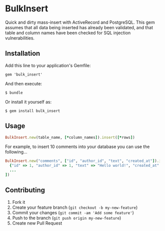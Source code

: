# BulkInsert

Quick and dirty mass-insert with ActiveRecord and PostgreSQL. This gem assumes that all data being inserted has already been validated, and that table and column names have been checked for SQL injection vulnerabilities.

## Installation

Add this line to your application's Gemfile:

    gem 'bulk_insert'

And then execute:

    $ bundle

Or install it yourself as:

    $ gem install bulk_insert

## Usage

```ruby
BulkInsert.new(table_name, [*column_names]).insert([*rows])
```

For example, to insert 10 comments into your database you can use the following...

```ruby
BulkInsert.new("comments", ["id", "author_id", "text", "created_at"]).insert([
  {"id" => 1, "author_id" => 1, "text" => "Hello world!", "created_at" => "now"},
  ...
])
```

## Contributing

1. Fork it
2. Create your feature branch (`git checkout -b my-new-feature`)
3. Commit your changes (`git commit -am 'Add some feature'`)
4. Push to the branch (`git push origin my-new-feature`)
5. Create new Pull Request
